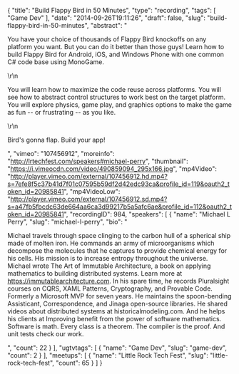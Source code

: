 {
  "title": "Build Flappy Bird in 50 Minutes",
  "type": "recording",
  "tags": [
    "Game Dev"
  ],
  "date": "2014-09-26T19:11:26",
  "draft": false,
  "slug": "build-flappy-bird-in-50-minutes",
  "abstract": "<p>You have your choice of thousands of Flappy Bird knockoffs on any platform you want. But you can do it better than those guys! Learn how to build Flappy Bird for Android, iOS, and Windows Phone with one common C# code base using MonoGame.</p>\r\n<p>You will learn how to maximize the code reuse across platforms. You will see how to abstract control structures to work best on the target platform. You will explore physics, game play, and graphics options to make the game as fun -- or frustrating -- as you like.</p>\r\n<p>Bird's gonna flap. Build your app!</p>",
  "vimeo": "107456912",
  "moreinfo": "http://lrtechfest.com/speakers#michael-perry",
  "thumbnail": "https://i.vimeocdn.com/video/490859094_295x166.jpg",
  "mp4Video": "http://player.vimeo.com/external/107456912.hd.mp4?s=7efe8f5c37b41d7f01c07595b59df2d42edc93ca&profile_id=119&oauth2_token_id=20985841",
  "mp4VideoLow": "http://player.vimeo.com/external/107456912.sd.mp4?s=a47fb5fbcdc63de664aa6ca3d99217b5a5afc6ae&profile_id=112&oauth2_token_id=20985841",
  "recordingID": 984,
  "speakers": [
    {
      "name": "Michael L Perry",
      "slug": "michael-l-perry",
      "bio": "<p>Michael travels through space clinging to the carbon hull of a spherical ship made of molten iron. He commands an army of microorganisms which decompose the molecules that he captures to provide chemical energy for his cells. His mission is to increase entropy throughout the universe. Michael wrote The Art of Immutable Architecture, a book on applying mathematics to building distributed systems. Learn more at https://immutablearchitecture.com. In his spare time, he records Pluralsight courses on CQRS, XAML Patterns, Cryptography, and Provable Code. Formerly a Microsoft MVP for seven years. He maintains the spoon-bending Assisticant, Correspondence, and Jinaga open-source libraries. He shared videos about distributed systems at historicalmodeling.com. And he helps his clients at Improving benefit from the power of software mathematics. Software is math. Every class is a theorem. The compiler is the proof. And unit tests check our work.</p>",
      "count": 22
    }
  ],
  "ugtvtags": [
    {
      "name": "Game Dev",
      "slug": "game-dev",
      "count": 2
    }
  ],
  "meetups": [
    {
      "name": "Little Rock Tech Fest",
      "slug": "little-rock-tech-fest",
      "count": 65
    }
  ]
}